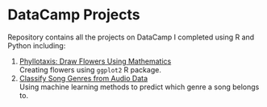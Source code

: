 # DataCamp Projects

Repository contains all the projects on DataCamp I completed using R and Python including:  

1. [Phyllotaxis: Draw Flowers Using Mathematics](https://www.datacamp.com/projects/62)  
Creating flowers using `ggplot2` R package.
2. [Classify Song Genres from Audio Data](https://www.datacamp.com/projects/449)  
Using machine learning methods to predict which genre a song belongs to.  


